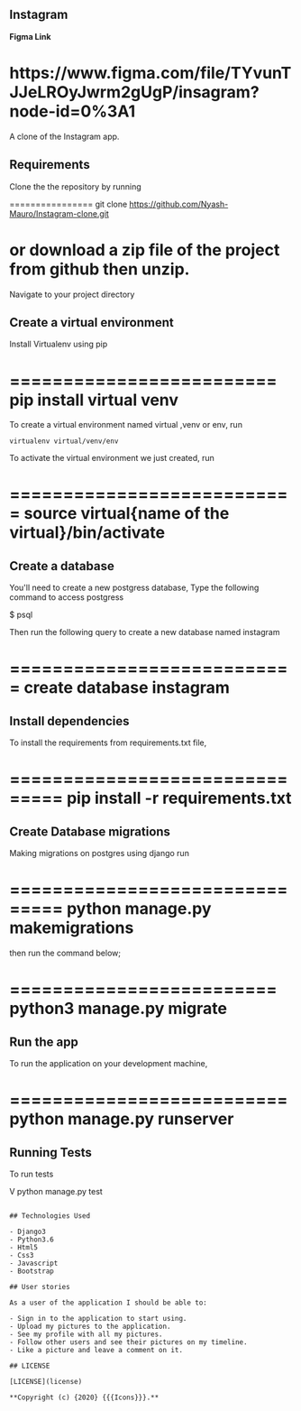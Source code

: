 ## Instagram

**Figma Link**

<h1>https://www.figma.com/file/TYvunTJJeLROyJwrm2gUgP/insagram?node-id=0%3A1</h1>

A clone of the Instagram app.

## Requirements

Clone the the repository by running

================
git clone https://github.com/Nyash-Mauro/Instagram-clone.git

# or download a zip file of the project from github then unzip.

Navigate to your project directory

## Create a virtual environment

Install Virtualenv using pip

=========================
pip install virtual venv
=========================

To create a virtual environment named virtual ,venv or env, run

```
virtualenv virtual/venv/env
```

To activate the virtual environment we just created,
run

===========================
source virtual{name of the virtual}/bin/activate
===========================

## Create a database

You'll need to create a new postgress database, Type the following command to access postgress

$ psql

Then run the following query to create a new database named instagram

===========================
create database instagram
===========================

## Install dependencies

To install the requirements from requirements.txt file,

===============================
pip install -r requirements.txt
===============================

## Create Database migrations

Making migrations on postgres using django
run

===============================
python manage.py makemigrations
===============================

then run the command below;

=========================
python3 manage.py migrate
=========================

## Run the app

To run the application on your development machine,

==========================
python manage.py runserver
==========================

## Running Tests

To run tests

V
python manage.py test
```

## Technologies Used

- Django3
- Python3.6
- Html5
- Css3
- Javascript
- Bootstrap

## User stories

As a user of the application I should be able to:

- Sign in to the application to start using.
- Upload my pictures to the application.
- See my profile with all my pictures.
- Follow other users and see their pictures on my timeline.
- Like a picture and leave a comment on it.

## LICENSE

[LICENSE](license)

**Copyright (c) {2020} {{{Icons}}}.**
